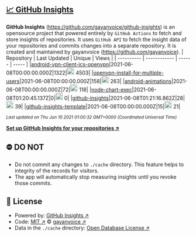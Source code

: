## [:chart_with_upwards_trend: GitHub Insights](https://github.com/gayanvoice/github-insights)
**GitHub Insights** (https://github.com/gayanvoice/github-insights) is an opensource project that powered entirely by  `GitHub Actions` to fetch and store insights of repositories.
It uses `GitHub API` to fetch the insight data of your repositories and commits changes into a separate repository. It is created and maintained by gayanvoice (https://github.com/gayanvoice).
| Repository | Last Updated | Unique | Views |
 | ---------- | ------------ | ------ | ----- |
|[android-vpn-client-ics-openvpn](https://github.com/gayanvoice/insights/tree/master/readme/207237845/week.md)|2021-06-08T00:00:00.000Z|1322|<img alt="Response time graph" src="https://github.com/gayanvoice/insights/raw/master/graph/207237845/small/week.png" height="20"> 4503|
|[openvpn-install-for-multiple-users](https://github.com/gayanvoice/insights/tree/master/readme/208378302/week.md)|2021-06-08T00:00:00.000Z|158|<img alt="Response time graph" src="https://github.com/gayanvoice/insights/raw/master/graph/208378302/small/week.png" height="20"> 263|
|[android-animations](https://github.com/gayanvoice/insights/tree/master/readme/209241190/week.md)|2021-06-08T00:00:00.000Z|72|<img alt="Response time graph" src="https://github.com/gayanvoice/insights/raw/master/graph/209241190/small/week.png" height="20"> 118|
|[node-chart-exec](https://github.com/gayanvoice/insights/tree/master/readme/370678191/week.md)|2021-06-08T01:20:45.137Z|0|<img alt="Response time graph" src="https://github.com/gayanvoice/insights/raw/master/graph/370678191/small/week.png" height="20"> 0|
|[github-insights](https://github.com/gayanvoice/insights/tree/master/readme/372371373/week.md)|2021-06-08T01:21:16.862Z|28|<img alt="Response time graph" src="https://github.com/gayanvoice/insights/raw/master/graph/372371373/small/week.png" height="20"> 39|
|[github-insights-template](https://github.com/gayanvoice/insights/tree/master/readme/372372861/week.md)|2021-06-08T00:00:00.000Z|15|<img alt="Response time graph" src="https://github.com/gayanvoice/insights/raw/master/graph/372372861/small/week.png" height="20"> 21|

<small><i>Last updated on Thu Jun 10 2021 01:00:32 GMT+0000 (Coordinated Universal Time)</i></small>

[**Set up GitHub Insights for your repositories ↗️**](https://github.com/gayanvoice/github-insights)
## ⛔ DO NOT
- Do not commit any changes to `./cache` directory. This feature helps to integrity of the records for visitors.
- The app will automatically stop measuring insights until you revoke those commits.
## 📄 License
- Powered by: [GitHub Insights ↗️](https://github.com/gayanvoice/github-insights)
- Code: [MIT ↗️](./LICENSE) © [gayanvoice ↗️](https://github.com/gayanvoice)
- Data in the `./cache` directory: [Open Database License ↗️](https://opendatacommons.org/licenses/odbl/1-0/)